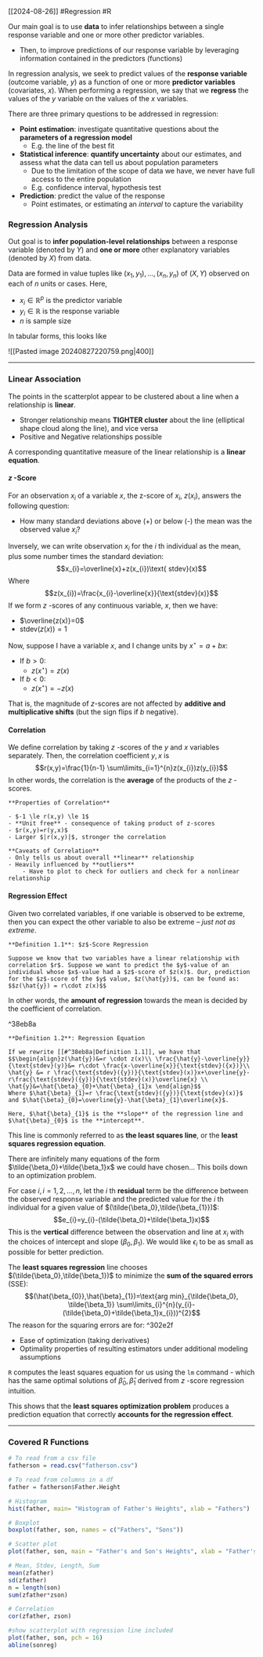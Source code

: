 [[2024-08-26]] #Regression #R

Our main goal is to use **data** to infer relationships between a single response variable and one or more other predictor variables.
- Then, to improve predictions of our response variable by leveraging information contained in the predictors (functions)

In regression analysis, we seek to predict values of the **response variable** (outcome variable, $y$) as a function of one or more **predictor variables** (covariates, $x$). When performing a regression, we say that we **regress** the values of the $y$ variable on the values of the $x$ variables.

There are three primary questions to be addressed in regression:
- **Point estimation**: investigate quantitative questions about the **parameters of a regression model**
	- E.g. the line of the best fit
- **Statistical inference**: **quantify uncertainty** about our estimates, and assess what the data can tell us about population parameters
	- Due to the limitation of the scope of data we have, we never have full access to the entire population 
	- E.g. confidence interval, hypothesis test
- **Prediction**: predict the value of the response
	- Point estimates, or estimating an *interval* to capture the variability

### Regression Analysis
Out goal is to **infer population-level relationships** between a response variable (denoted by $Y$) and **one or more** other explanatory variables (denoted by $X$) from data.

Data are formed in value tuples like $(x_1, y_1),\dots, (x_n, y_n)$ of $(X, Y)$ observed on each of $n$ units or cases. Here,
- $x_{i} \in \mathbb{R}^p$ is the predictor variable
- $y_{i}\in \mathbb{R}$ is the response variable
- $n$ is sample size

In tabular forms, this looks like

![[Pasted image 20240827220759.png|400]]

---
### Linear Association
The points in the scatterplot appear to be clustered about a line when a relationship is **linear**.
- Stronger relationship means **TIGHTER cluster** about the line (elliptical shape cloud along the line), and vice versa
- Positive and Negative relationships possible

A corresponding quantitative measure of the linear relationship is a **linear equation**.

#### $z$ -Score
For an observation $x_i$ of a variable $x$, the z-score of $x_i$, $z (x_i)$, answers the following question:
- How many standard deviations above (+) or below (-) the mean was the observed value $x_i$?

Inversely, we can write observation $x_{i}$ for the $i$ th individual as the mean, plus some number times the standard deviation:
$$x_{i}=\overline{x}+z(x_{i})\text{ stdev}(x)$$
Where
$$z(x_{i})=\frac{x_{i}-\overline{x}}{\text{stdev}(x)}$$
If we form $z$ -scores of any continuous variable, $x$, then we have:
- $\overline{z(x)}=0$
- $\text{stdev}(z(x))=1$

Now, suppose I have a variable $x$, and I change units by $x^\star = a + bx$:
- If $b>0$: 
	- $z(x^\star)=z(x)$
- If $b<0$:
	- $z(x^\star)=-z(x)$

That is, the magnitude of $z$-scores are not affected by **additive and multiplicative shifts** (but the sign flips if $b$ negative).

#### Correlation
We define correlation by taking $z$ -scores of the $y$ and $x$ variables separately. Then, the correlation coefficient $y,x$ is
$$r(x,y)=\frac{1}{n-1} \sum\limits_{i=1}^{n}z(x_{i})z(y_{i})$$
In other words, the correlation is the **average** of the products of the $z$ -scores.

```ad-info
**Properties of Correlation**

- $-1 \le r(x,y) \le 1$
- **Unit free** - consequence of taking product of z-scores
- $r(x,y)=r(y,x)$
- Larger $|r(x,y)|$, stronger the correlation

**Caveats of Correlation**
- Only tells us about overall **linear** relationship
- Heavily influenced by **outliers**
	- Have to plot to check for outliers and check for a nonlinear relationship
```

#### Regression Effect 
Given two correlated variables, if one variable is observed to be extreme, then you can expect the other variable to also be extreme – *just not as extreme*. 

```ad-important
**Definition 1.1**: $z$-Score Regression 

Suppose we know that two variables have a linear relationship with correlation $r$. Suppose we want to predict the $y$-value of an individual whose $x$-value had a $z$-score of $z(x)$. Our, prediction for the $z$-score of the $y$ value, $z(\hat{y})$, can be found as:
$$z(\hat{y}) = r\cdot z(x)$$
```

In other words, the **amount of regression** towards the mean is decided by the coefficient of correlation.

^38eb8a

```ad-important
**Definition 1.2**: Regression Equation

If we rewrite [[#^38eb8a|Definition 1.1]], we have that
$$\begin{align}z(\hat{y})&=r \cdot z(x)\\ \frac{\hat{y}-\overline{y}}{\text{stdev}(y)}&= r\cdot \frac{x-\overline{x}}{\text{stdev}({x})}\\ \hat{y} &= r \frac{\text{stdev}({y})}{\text{stdev}(x)}x+\overline{y}-r\frac{\text{stdev}({y})}{\text{stdev}(x)}\overline{x} \\ \hat{y}&=\hat{\beta}_{0}+\hat{\beta}_{1}x \end{align}$$
Where $\hat{\beta}_{1}=r \frac{\text{stdev}({y})}{\text{stdev}(x)}$ and $\hat{\beta}_{0}=\overline{y}-\hat{\beta}_{1}\overline{x}$. 

Here, $\hat{\beta}_{1}$ is the **slope** of the regression line and $\hat{\beta}_{0}$ is the **intercept**.
```

This line is commonly referred to as **the least squares line**, or the **least squares regression equation**.

There are infinitely many equations of the form $\tilde{\beta_0}+\tilde{\beta_1}x$ we could have chosen... This boils down to an optimization problem.

For case $i , i = 1, 2, \dots, n$, let the $i$ th **residual** term be the difference between the observed response variable and the predicted value for the $i$ th individual for a given value of $(\tilde{\beta_0},\tilde{\beta_{1}})$:
$$e_{i}=y_{i}-(\tilde{\beta_0}+\tilde{\beta_1}x)$$
This is the **vertical** difference between the observation and line at $x_{i}$ with the choices of intercept and slope $(\beta_{0},\beta_{1})$. We would like $\epsilon_{i}$ to be as small as possible for better prediction.

The **least squares regression** line chooses $(\tilde{\beta_0},\tilde{\beta_1})$ to minimize the **sum of the squared errors** (SSE):
$$(\hat{\beta_{0}},\hat{\beta}_{1})=\text{arg min}_{\tilde{\beta_0}, \tilde{\beta_1}} \sum\limits_{i}^{n}(y_{i}-(\tilde{\beta_0}+\tilde{\beta_1}x_{i}))^{2}$$
The reason for the squaring errors are for: ^302e2f
- Ease of optimization (taking derivatives)
- Optimality properties of resulting estimators under additional modeling assumptions

`R` computes the least squares equation for us using the `lm` command - which has the same optimal solutions of $\hat{\beta}_{0}, \hat{\beta}_{1}$ derived from $z$ -score regression intuition.

This shows that the **least squares optimization problem** produces a prediction equation that correctly **accounts for the regression effect**.

---
### Covered R Functions 

```r
# To read from a csv file
fatherson = read.csv("fatherson.csv")

# To read from columns in a df
father = fatherson$Father.Height

# Histogram
hist(father, main= "Histogram of Father's Heights", xlab = "Fathers")

# Boxplot
boxplot(father, son, names = c("Fathers", "Sons"))

# Scatter plot
plot(father, son, main = "Father's and Son's Heights", xlab = "Father's Height (in)", ylab = "Son's Height (in)", pch=16)

# Mean, Stdev, Length, Sum
mean(zfather)
sd(zfather)
n = length(son)
sum(zfather*zson)

# Correlation 
cor(zfather, zson)

#show scatterplot with regression line included
plot(father, son, pch = 16)
abline(sonreg)
```